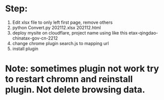 # Step:

1. Edit xlsx file to only left first page, remove others
2. python Convert.py 202112.xlsx 202112.html
3. deploy mysite on cloudflare, project name using like this etax-qingdao-chinatax-gov-cn-2212
4. change chrome plugin search.js to mapping url
5. install plugin

# Note: sometimes plugin not work try to restart chromn and reinstall plugin. Not delete browsing data. 

